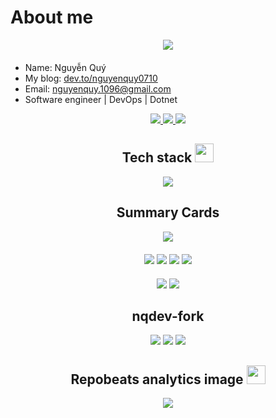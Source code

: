 # About me

<p align="center" style="margin-bottom: 20px">
	<a href="https://github.com/nguyenquy0710/nguyenquy0710/graphs/contributors">
		<img src="https://contrib.rocks/image?repo=nguyenquy0710/nguyenquy0710" />
	</a>
</p>

- Name: Nguyễn Quý
- My blog: [dev.to/nguyenquy0710](https://dev.to/nguyenquy0710)
- Email: [nguyenquy.1096@gmail.com](mailto:nguyenquy.1096@gmail.com)
- Software engineer | DevOps | Dotnet

<p align="center">
  <a target="_blank" href="https://github.com/nguyenquy0710/nguyenquy0710">
    <img src="https://img.shields.io/badge/dynamic/json?label=github%20stars&query=$.count&url=https://github-readme-stats-badges.vercel.app/api/github/stars?user=nguyenquy0710" />
  </a>
  <a target="_blank" href="https://github.com/nguyenquy0710/nguyenquy0710">
    <img src="https://img.shields.io/github/last-commit/nguyenquy0710/nguyenquy0710" />
  </a>
  <a target="_blank" href="https://opencollective.com/uptime-kuma">
    <img src="https://opencollective.com/uptime-kuma/total/badge.svg?label=Open%20Collective%20Backers&color=brightgreen" />
  </a>
</p>

<!-- ----------------- -->
<p align="center">
  <h2 align="center">Tech stack <img src="https://media.giphy.com/media/WUlplcMpOCEmTGBtBW/giphy.gif" width="30"></h2>
</p>

<p align="center">
  <a href="https://github.com/nqdev-fork/tandpfun-skill-icons.git">
    <img src="https://skillicons.dev/icons?perline=6&i=git,gitlab,github,docker,jenkins,vim,css,bootstrap,js,jquery,nodejs,nextjs,c,cpp,cs,dotnet" />
  </a>
</p>
<!-- ----------------- -->
<p align="center">
  <h2 align="center">Summary Cards</h2>
</p>
<p align="center" style="margin-bottom: 20px">
	<img src="http://github-profile-summary-cards.vercel.app/api/cards/profile-details?username=nguyenquy0710&theme=buefy"/>
</p>
<p align="center" style="margin-bottom: 20px">
	<img src="http://github-profile-summary-cards.vercel.app/api/cards/repos-per-language?username=nguyenquy0710&theme=buefy"/>
	<img src="http://github-profile-summary-cards.vercel.app/api/cards/most-commit-language?username=nguyenquy0710&theme=buefy"/>
	<img src="http://github-profile-summary-cards.vercel.app/api/cards/stats?username=nguyenquy0710&theme=buefy"/>
	<img src="http://github-profile-summary-cards.vercel.app/api/cards/productive-time?username=nguyenquy0710&theme=buefy&utcOffset=8"/>
</p>
<p align="center" style="margin-bottom: 20px">
	<img src="https://github-readme-stats.vercel.app/api/pin/?theme=default_repocard&username=nguyenquy0710&repo=gitbook.dotnet-basic"/>
	<img src="https://github-readme-stats.vercel.app/api/pin/?theme=default_repocard&username=nguyenquy0710&repo=gitbook.sql-basic"/>
</p>
<!-- ----------------- -->
<p align="center">
  <h2 align="center">nqdev-fork</h2>
</p>

<p align="center" style="margin-bottom: 20px">
	<img src="https://github-readme-stats.vercel.app/api/pin/?theme=default_repocard&username=nqdev-fork&repo=squidfunk-mkdocs-material"/>
	<img src="https://github-readme-stats.vercel.app/api/pin/?theme=default_repocard&username=nqdev-fork&repo=anuraghazra-github-readme-stats"/>
	<img src="https://github-readme-stats.vercel.app/api/pin/?theme=default_repocard&username=nqdev-fork&repo=vn7n24fzkq-github-profile-summary-cards"/>
</p>

<!-- ----------------- -->

<p align="center">
	<h2 align="center">Repobeats analytics image <img src="https://media.giphy.com/media/WUlplcMpOCEmTGBtBW/giphy.gif" width="30"></h2>
</p>

<p align="center" style="margin-bottom: 20px">
	<a href="https://repobeats.axiom.co/configs/8a7d5d845542eacaa9fbbe750e3647740ad1e5fe">
		<img src="https://repobeats.axiom.co/api/embed/8a7d5d845542eacaa9fbbe750e3647740ad1e5fe.svg"/>
	</a>
</p>

